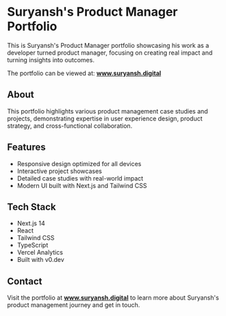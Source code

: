 # Suryansh's Product Manager Portfolio

This is Suryansh's Product Manager portfolio showcasing his work as a developer turned product manager, focusing on creating real impact and turning insights into outcomes.

The portfolio can be viewed at: **www.suryansh.digital**

## About

This portfolio highlights various product management case studies and projects, demonstrating expertise in user experience design, product strategy, and cross-functional collaboration.

## Features

- Responsive design optimized for all devices
- Interactive project showcases
- Detailed case studies with real-world impact
- Modern UI built with Next.js and Tailwind CSS

## Tech Stack

- Next.js 14
- React
- Tailwind CSS
- TypeScript
- Vercel Analytics
- Built with v0.dev

## Contact

Visit the portfolio at **www.suryansh.digital** to learn more about Suryansh's product management journey and get in touch.
